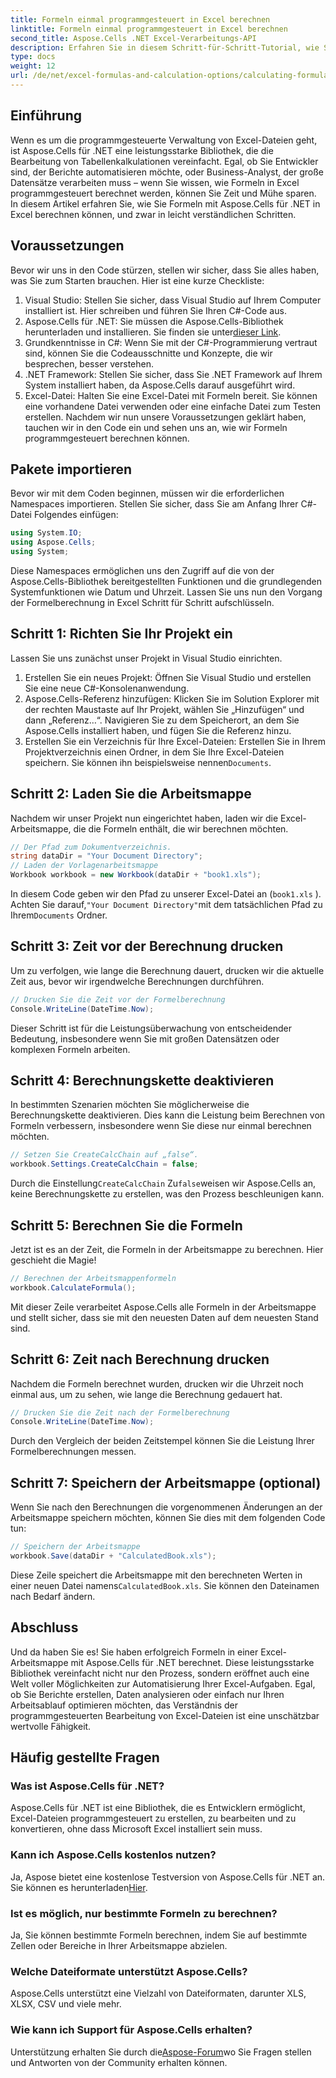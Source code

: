 ```yaml
---
title: Formeln einmal programmgesteuert in Excel berechnen
linktitle: Formeln einmal programmgesteuert in Excel berechnen
second_title: Aspose.Cells .NET Excel-Verarbeitungs-API
description: Erfahren Sie in diesem Schritt-für-Schritt-Tutorial, wie Sie Excel-Formeln programmgesteuert mit Aspose.Cells für .NET berechnen. Verbessern Sie Ihre Excel-Automatisierungsfähigkeiten.
type: docs
weight: 12
url: /de/net/excel-formulas-and-calculation-options/calculating-formulas-once/
---
```

## Einführung
Wenn es um die programmgesteuerte Verwaltung von Excel-Dateien geht, ist Aspose.Cells für .NET eine leistungsstarke Bibliothek, die die Bearbeitung von Tabellenkalkulationen vereinfacht. Egal, ob Sie Entwickler sind, der Berichte automatisieren möchte, oder Business-Analyst, der große Datensätze verarbeiten muss – wenn Sie wissen, wie Formeln in Excel programmgesteuert berechnet werden, können Sie Zeit und Mühe sparen. In diesem Artikel erfahren Sie, wie Sie Formeln mit Aspose.Cells für .NET in Excel berechnen können, und zwar in leicht verständlichen Schritten.
## Voraussetzungen
Bevor wir uns in den Code stürzen, stellen wir sicher, dass Sie alles haben, was Sie zum Starten brauchen. Hier ist eine kurze Checkliste:
1. Visual Studio: Stellen Sie sicher, dass Visual Studio auf Ihrem Computer installiert ist. Hier schreiben und führen Sie Ihren C#-Code aus.
2.  Aspose.Cells für .NET: Sie müssen die Aspose.Cells-Bibliothek herunterladen und installieren. Sie finden sie unter[dieser Link](https://releases.aspose.com/cells/net/). 
3. Grundkenntnisse in C#: Wenn Sie mit der C#-Programmierung vertraut sind, können Sie die Codeausschnitte und Konzepte, die wir besprechen, besser verstehen.
4. .NET Framework: Stellen Sie sicher, dass Sie .NET Framework auf Ihrem System installiert haben, da Aspose.Cells darauf ausgeführt wird.
5. Excel-Datei: Halten Sie eine Excel-Datei mit Formeln bereit. Sie können eine vorhandene Datei verwenden oder eine einfache Datei zum Testen erstellen.
Nachdem wir nun unsere Voraussetzungen geklärt haben, tauchen wir in den Code ein und sehen uns an, wie wir Formeln programmgesteuert berechnen können.
## Pakete importieren
Bevor wir mit dem Coden beginnen, müssen wir die erforderlichen Namespaces importieren. Stellen Sie sicher, dass Sie am Anfang Ihrer C#-Datei Folgendes einfügen:
```csharp
using System.IO;
using Aspose.Cells;
using System;
```
Diese Namespaces ermöglichen uns den Zugriff auf die von der Aspose.Cells-Bibliothek bereitgestellten Funktionen und die grundlegenden Systemfunktionen wie Datum und Uhrzeit.
Lassen Sie uns nun den Vorgang der Formelberechnung in Excel Schritt für Schritt aufschlüsseln.
## Schritt 1: Richten Sie Ihr Projekt ein
Lassen Sie uns zunächst unser Projekt in Visual Studio einrichten.
1. Erstellen Sie ein neues Projekt: Öffnen Sie Visual Studio und erstellen Sie eine neue C#-Konsolenanwendung.
2. Aspose.Cells-Referenz hinzufügen: Klicken Sie im Solution Explorer mit der rechten Maustaste auf Ihr Projekt, wählen Sie „Hinzufügen“ und dann „Referenz…“. Navigieren Sie zu dem Speicherort, an dem Sie Aspose.Cells installiert haben, und fügen Sie die Referenz hinzu.
3.  Erstellen Sie ein Verzeichnis für Ihre Excel-Dateien: Erstellen Sie in Ihrem Projektverzeichnis einen Ordner, in dem Sie Ihre Excel-Dateien speichern. Sie können ihn beispielsweise nennen`Documents`.
## Schritt 2: Laden Sie die Arbeitsmappe
Nachdem wir unser Projekt nun eingerichtet haben, laden wir die Excel-Arbeitsmappe, die die Formeln enthält, die wir berechnen möchten.
```csharp
// Der Pfad zum Dokumentverzeichnis.
string dataDir = "Your Document Directory";
// Laden der Vorlagenarbeitsmappe
Workbook workbook = new Workbook(dataDir + "book1.xls");
```
In diesem Code geben wir den Pfad zu unserer Excel-Datei an (`book1.xls` ). Achten Sie darauf,`"Your Document Directory"`mit dem tatsächlichen Pfad zu Ihrem`Documents` Ordner.
## Schritt 3: Zeit vor der Berechnung drucken
Um zu verfolgen, wie lange die Berechnung dauert, drucken wir die aktuelle Zeit aus, bevor wir irgendwelche Berechnungen durchführen.
```csharp
// Drucken Sie die Zeit vor der Formelberechnung
Console.WriteLine(DateTime.Now);
```
Dieser Schritt ist für die Leistungsüberwachung von entscheidender Bedeutung, insbesondere wenn Sie mit großen Datensätzen oder komplexen Formeln arbeiten.
## Schritt 4: Berechnungskette deaktivieren
In bestimmten Szenarien möchten Sie möglicherweise die Berechnungskette deaktivieren. Dies kann die Leistung beim Berechnen von Formeln verbessern, insbesondere wenn Sie diese nur einmal berechnen möchten.
```csharp
// Setzen Sie CreateCalcChain auf „false“.
workbook.Settings.CreateCalcChain = false;
```
 Durch die Einstellung`CreateCalcChain` Zu`false`weisen wir Aspose.Cells an, keine Berechnungskette zu erstellen, was den Prozess beschleunigen kann.
## Schritt 5: Berechnen Sie die Formeln
Jetzt ist es an der Zeit, die Formeln in der Arbeitsmappe zu berechnen. Hier geschieht die Magie!
```csharp
// Berechnen der Arbeitsmappenformeln
workbook.CalculateFormula();
```
Mit dieser Zeile verarbeitet Aspose.Cells alle Formeln in der Arbeitsmappe und stellt sicher, dass sie mit den neuesten Daten auf dem neuesten Stand sind.
## Schritt 6: Zeit nach Berechnung drucken
Nachdem die Formeln berechnet wurden, drucken wir die Uhrzeit noch einmal aus, um zu sehen, wie lange die Berechnung gedauert hat.
```csharp
// Drucken Sie die Zeit nach der Formelberechnung
Console.WriteLine(DateTime.Now);
```
Durch den Vergleich der beiden Zeitstempel können Sie die Leistung Ihrer Formelberechnungen messen.
## Schritt 7: Speichern der Arbeitsmappe (optional)
Wenn Sie nach den Berechnungen die vorgenommenen Änderungen an der Arbeitsmappe speichern möchten, können Sie dies mit dem folgenden Code tun:
```csharp
// Speichern der Arbeitsmappe
workbook.Save(dataDir + "CalculatedBook.xls");
```
 Diese Zeile speichert die Arbeitsmappe mit den berechneten Werten in einer neuen Datei namens`CalculatedBook.xls`. Sie können den Dateinamen nach Bedarf ändern.

## Abschluss
Und da haben Sie es! Sie haben erfolgreich Formeln in einer Excel-Arbeitsmappe mit Aspose.Cells für .NET berechnet. Diese leistungsstarke Bibliothek vereinfacht nicht nur den Prozess, sondern eröffnet auch eine Welt voller Möglichkeiten zur Automatisierung Ihrer Excel-Aufgaben. Egal, ob Sie Berichte erstellen, Daten analysieren oder einfach nur Ihren Arbeitsablauf optimieren möchten, das Verständnis der programmgesteuerten Bearbeitung von Excel-Dateien ist eine unschätzbar wertvolle Fähigkeit.
## Häufig gestellte Fragen
### Was ist Aspose.Cells für .NET?
Aspose.Cells für .NET ist eine Bibliothek, die es Entwicklern ermöglicht, Excel-Dateien programmgesteuert zu erstellen, zu bearbeiten und zu konvertieren, ohne dass Microsoft Excel installiert sein muss.
### Kann ich Aspose.Cells kostenlos nutzen?
 Ja, Aspose bietet eine kostenlose Testversion von Aspose.Cells für .NET an. Sie können es herunterladen[Hier](https://releases.aspose.com/).
### Ist es möglich, nur bestimmte Formeln zu berechnen?
Ja, Sie können bestimmte Formeln berechnen, indem Sie auf bestimmte Zellen oder Bereiche in Ihrer Arbeitsmappe abzielen.
### Welche Dateiformate unterstützt Aspose.Cells?
Aspose.Cells unterstützt eine Vielzahl von Dateiformaten, darunter XLS, XLSX, CSV und viele mehr.
### Wie kann ich Support für Aspose.Cells erhalten?
 Unterstützung erhalten Sie durch die[Aspose-Forum](https://forum.aspose.com/c/cells/9)wo Sie Fragen stellen und Antworten von der Community erhalten können.